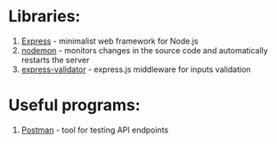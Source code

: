 # Libraries:

1. [Express](https://expressjs.com/) - minimalist web framework for Node.js
2. [nodemon](https://nodemon.io/) - monitors changes in the source code and automatically restarts the server
3. [express-validator](https://express-validator.github.io/docs/) - express.js middleware for inputs validation

# Useful programs:

1. [Postman](https://www.postman.com/) - tool for testing API endpoints